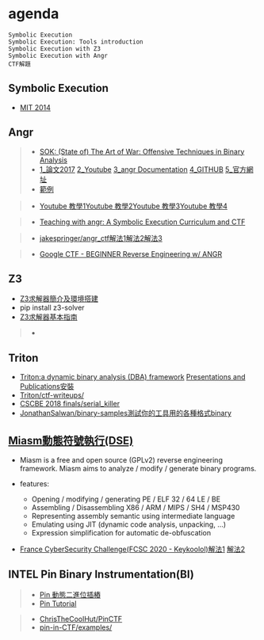 # agenda
```
Symbolic Execution
Symbolic Execution: Tools introduction
Symbolic Execution with Z3 
Symbolic Execution with Angr
CTF解題
```


## Symbolic Execution

- [MIT 2014](https://www.youtube.com/watch?v=yRVZPvHYHzw)


## Angr
>* [SOK: (State of) The Art of War: Offensive Techniques in Binary Analysis](https://ieeexplore.ieee.org/document/7546500)
>* [1_論文2017](https://ieeexplore.ieee.org/document/8077799) [2_Youtube](https://www.youtube.com/watch?v=Wx2RhKI7TIU) [3_angr Documentation](https://docs.angr.io/) [4_GITHUB](https://github.com/angr/angr) [5_官方網址](https://angr.io/)
>* [範例](https://docs.angr.io/examples)

>* [Youtube 教學1](https://www.youtube.com/watch?v=a4tKDX4F5Ng)[Youtube 教學2](https://www.youtube.com/watch?v=XgHZ6QnZkgc)[Youtube 教學3](https://www.youtube.com/watch?v=XgHZ6QnZkgc)[Youtube 教學4](https://www.youtube.com/channel/UCLx14vWN9uw5ziL_dq0WDfA/videos)

>* [Teaching with angr: A Symbolic Execution Curriculum and CTF](https://www.usenix.org/sites/default/files/conference/protected-files/ase18_slides_feng.pdf)

>* [jakespringer/angr_ctf](https://github.com/jakespringer/angr_ctf)[解法1](https://cexplr.github.io/writeups/angr/3_angr_post_1.html)[解法2](https://github.com/ZERO-A-ONE/AngrCTF_FITM)[解法3](https://bbs.pediy.com/thread-267227.htm)

>* [Google CTF - BEGINNER Reverse Engineering w/ ANGR](https://www.youtube.com/watch?v=RCgEIBfnTEI)

## Z3

- [Z3求解器簡介及環境搭建](https://blog.csdn.net/guo_shaokun/article/details/99891545?ops_request_misc=%257B%2522request%255Fid%2522%253A%2522162904945016780262523657%2522%252C%2522scm%2522%253A%252220140713.130102334..%2522%257D&request_id=162904945016780262523657&biz_id=0&utm_medium=distribute.pc_search_result.none-task-blog-2~all~sobaiduend~default-5-99891545.pc_search_result_control_group&utm_term=z3&spm=1018.2226.3001.4187)
- pip install z3-solver
- [Z3求解器基本指南](https://blog.csdn.net/weixin_39408343/article/details/102680614?ops_request_misc=%257B%2522request%255Fid%2522%253A%2522162904945016780262523657%2522%252C%2522scm%2522%253A%252220140713.130102334..%2522%257D&request_id=162904945016780262523657&biz_id=0&utm_medium=distribute.pc_search_result.none-task-blog-2~all~sobaiduend~default-2-102680614.pc_search_result_control_group&utm_term=z3&spm=1018.2226.3001.4187)


>* []()



## Triton
- [Triton:a dynamic binary analysis (DBA) framework](https://triton.quarkslab.com/) [Presentations and Publications](https://triton.quarkslab.com/documentation/)[安裝](https://triton.quarkslab.com/documentation/doxygen/index.html#install_sec)
- [Triton/ctf-writeups/](https://github.com/JonathanSalwan/Triton/tree/master/src/examples/python/ctf-writeups)
- [CSCBE 2018 finals/serial_killer](https://github.com/jimbauwens/cscbe_ctf_serial_solver)
- [JonathanSalwan/binary-samples測試你的工具用的各種格式binary](https://github.com/JonathanSalwan/binary-samples)



## [Miasm動態符號執行(DSE)](https://github.com/cea-sec/miasm)
- Miasm is a free and open source (GPLv2) reverse engineering framework. Miasm aims to analyze / modify / generate binary programs. 
- features:
  - Opening / modifying / generating PE / ELF 32 / 64 LE / BE
  - Assembling / Disassembling X86 / ARM / MIPS / SH4 / MSP430
  - Representing assembly semantic using intermediate language
  - Emulating using JIT (dynamic code analysis, unpacking, ...)
  - Expression simplification for automatic de-obfuscation

- [France CyberSecurity Challenge(FCSC 2020 - Keykoolol)](https://github.com/icecr4ck/write-ups/tree/master/FCSC-2020/Keykoolol)[解法1](https://re-dojo.github.io/write-ups/2020-05-09-fcsc-2020-keykoolol/?fbclid=IwAR24oI6OcV-KgM_MWQpeBzGiuezQjtQw-bHuoprgu2R31nL-E4DUSaqyb3M) [解法2](https://blog.csdn.net/systemino/article/details/106538823)


## INTEL Pin Binary Instrumentation(BI)

>* [Pin 動態二進位插樁](https://firmianay.gitbooks.io/ctf-all-in-one/content/doc/5.2.1_pin.html)
>* [Pin Tutorial](https://www.ic.unicamp.br/~rodolfo/mo801/04-PinTutorial.pdf)

>* [ChrisTheCoolHut/PinCTF](https://github.com/ChrisTheCoolHut/PinCTF)
>* [pin-in-CTF/examples/](https://github.com/bash-c/pin-in-CTF/tree/master/examples)
